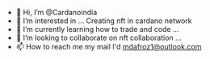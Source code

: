 - 👋 Hi, I’m @Cardanoindia
- 👀 I’m interested in ... Creating nft in cardano network 
- 🌱 I’m currently learning how to trade and code  ...
- 💞️ I’m looking to collaborate on nft collaboration ...
- 📫 How to reach me my mail I'd mdafroz1@outlook.com

<!---
Cardanoindia/Cardanoindia is a ✨ special ✨ repository because its `README.md` (this file) appears on your GitHub profile.
You can click the Preview link to take a look at your changes.
--->
